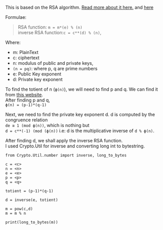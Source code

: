 This is based on the RSA algorithm. [Read more about it here.](https://simple.wikipedia.org/wiki/RSA_algorithm)  and [here](https://open.oregonstate.education/cryptographyOEfirst/chapter/chapter-13-the-rsa-function/)

Formulae:   
> RSA function: `m = m*(e) % (n)`   
> inverse RSA function:`c = c**(d) % (n)`,     

Where:  
- m: PlainText
- c: ciphertext
- n: modulus of public and private keys,
- `(n = pq)`: where p, q are prime numbers 
- e: Public Key exponent
- d: Private key exponent

To find the totient of n (`ϕ(n)`), we will need to find p and q. We can find it from [this website](factordb.com/).  
After finding p and q,  
`ϕ(n) = (p-1)*(q-1)`  

Next, we need to find the private key exponent d. d is computed by the congruence relation   
`de ≅ 1 (mod ϕ(n))`, which is nothing but  
`d = c**(-1) (mod (ϕ(n))` i.e: d is the multiplicative inverse of `d % ϕ(n)`.

After finding d, we shall apply the inverse RSA function.  
I used Crypto.Util for inverse and converting long int to bytestring.  

```
from Crypto.Util.number import inverse, long_to_bytes

c = <c>
n = <n>
e = <e>
p = <p>
q = <q>

totient = (p-1)*(q-1)

d = inverse(e, totient)

m = pow(c,d)
m = m % n

print(long_to_bytes(m))
```
